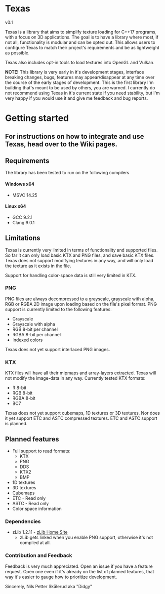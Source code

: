 # Texas
v0.1

Texas is a library that aims to simplify texture loading for C++17 programs, with a focus on 3D applications. The goal is to have a library where most, if not all, functionality is modular and can be opted out. This allows users to configure Texas to match their project's requirements and be as lightweight as possible.

Texas also includes opt-in tools to load textures into OpenGL and Vulkan.

**NOTE!** This library is very early in it's development stages, interface breaking changes, bugs, features may appear/disappear at any time over the course of the early stages of development. This is the first library I'm building that's meant to be used by others, you are warned. I currently do not recommend using Texas in it's current state if you need stability, but I'm very happy if you would use it and give me feedback and bug reports.

# Getting started
## For instructions on how to integrate and use Texas, head over to the Wiki pages.

## Requirements
The library has been tested to run on the following compilers
#### Windows x64
 - MSVC 14.25
#### Linux x64
 - GCC 9.2.1
 - Clang 9.0.1


## Limitations
Texas is currently very limited in terms of functionality and supported files. So far it can only load basic KTX and PNG files, and save basic KTX files. Texas does not support modifying textures in any way, and will only load the texture as it exists in the file.

Support for handling color-space data is still very limited in KTX.

    
### PNG
PNG files are always decompressed to a grayscale, grayscale with alpha, RGB or RGBA 2D image upon loading based on the file's pixel format. PNG support is currently limited to the following features:
 - Grayscale
 - Grayscale with alpha
 - RGB 8-bit per channel
 - RGBA 8-bit per channel
 - Indexed colors

Texas does not yet support interlaced PNG images.

### KTX
KTX files will have all their mipmaps and array-layers extracted. Texas will not modify the image-data in any way. Currently tested KTX formats:
 - R 8-bit
 - RGB 8-bit 
 - RGBA 8-bit
 - BC7

Texas does not yet support cubemaps, 1D textures or 3D textures. Nor does it yet support ETC and ASTC compressed textures.
ETC and ASTC support is planned.

## Planned features
 - Full support to read formats:
	 - KTX
	 - PNG
	 - DDS
	 - KTX2
	 - BMP
 - 1D textures
 - 3D textures
 - Cubemaps
 - ETC - Read only
 - ASTC - Read only
 - Color space information
 

### Dependencies
 - zLib 1.2.11 - [zLib Home Site](https://www.zlib.net/)
	 - zLib gets linked when you enable PNG support, otherwise it's not compiled at all.

### Contribution and Feedback
Feedback is very much appreciated.
Open an issue if you have a feature request. Open one even if it's already on the list of planned features, that way it's easier to gauge how to prioritize development.

Sincerely, Nils Petter Skålerud aka "Didgy"


